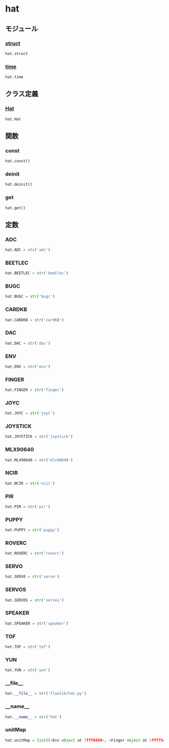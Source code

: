 # hat

## モジュール

### [struct](../struct/)
```python
hat.struct
```

### [time](../time/)
```python
hat.time
```
## クラス定義
### [Hat](../../class/hat.Hat/)
```python
hat.Hat
```
## 関数
### const
```python
hat.const()
```
### deinit
```python
hat.deinit()
```
### get
```python
hat.get()
```
## 定数
### ADC
```python
hat.ADC = str('adc')
```
### BEETLEC
```python
hat.BEETLEC = str('beetlec')
```
### BUGC
```python
hat.BUGC = str('bugc')
```
### CARDKB
```python
hat.CARDKB = str('cardKB')
```
### DAC
```python
hat.DAC = str('dac')
```
### ENV
```python
hat.ENV = str('env')
```
### FINGER
```python
hat.FINGER = str('finger')
```
### JOYC
```python
hat.JOYC = str('joyC')
```
### JOYSTICK
```python
hat.JOYSTICK = str('joystick')
```
### MLX90640
```python
hat.MLX90640 = str('mlx90640')
```
### NCIR
```python
hat.NCIR = str('ncir')
```
### PIR
```python
hat.PIR = str('pir')
```
### PUPPY
```python
hat.PUPPY = str('puppy')
```
### ROVERC
```python
hat.ROVERC = str('roverc')
```
### SERVO
```python
hat.SERVO = str('servo')
```
### SERVOS
```python
hat.SERVOS = str('servos')
```
### SPEAKER
```python
hat.SPEAKER = str('speaker')
```
### TOF
```python
hat.TOF = str('tof')
```
### YUN
```python
hat.YUN = str('yun')
```
### \_\_file\_\_
```python
hat.__file__ = str('flowlib/hat.py')
```
### \_\_name\_\_
```python
hat.__name__ = str('hat')
```
### unitMap
```python
hat.unitMap = list([<Env object at 3fff6950>, <Finger object at 3fff75c0>, <Pir object at 3ffe4db0>, <Servo object at 3ffe7e80>, <Speaker object at 3ffe89f0>, <Env object at 3fff53c0>, <Finger object at 3fff5e10>, <Pir object at 3fff8f70>, <Servo object at 3ffe78a0>, <Speaker object at 3ffe8370>, <Env object at 3ffed3d0>, <Finger object at 3ffed930>, <Pir object at 3fff02b0>, <Servo object at 3fff1130>, <Speaker object at 3fff1b30>, <Env object at 3fff1610>, <Finger object at 3fff1ea0>, <Pir object at 3fff63a0>, <Servo object at 3fff7dc0>, <Speaker object at 3fff87a0>, <Env object at 3fff6ba0>, <Finger object at 3fff7c00>, <Pir object at 3ffe7a80>, <Servo object at 3ffe8b20>, <Speaker object at 3ffea480>, <Env object at 3ffee9a0>, <Finger object at 3ffef340>, <Pir object at 3fff2190>, <Servo object at 3fff38c0>, <Speaker object at 3fff5070>, <Env object at 3fff3a10>, <Finger object at 3fff5130>, <Pir object at 3ffe8b00>, <Servo object at 3ffebef0>, <Speaker object at 3ffeccb0>])
```
